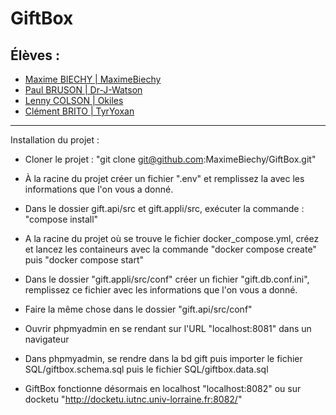 # GiftBox

## Élèves :
- [Maxime BIECHY | MaximeBiechy](https://github.com/MaximeBiechy/)
- [Paul BRUSON | Dr-J-Watson](https://github.com/Dr-J-Watson)
- [Lenny COLSON | Okiles](https://github.com/Okiles)
- [Clément BRITO | TyrYoxan](https://github.com/TyrYoxan)

---

Installation du projet :

- Cloner le projet : "git clone git@github.com:MaximeBiechy/GiftBox.git"

- À la racine du projet créer un fichier ".env" et remplissez la avec les informations que l'on vous a donné.

- Dans le dossier gift.api/src et gift.appli/src, exécuter la commande : "compose install"

- A la racine du projet où se trouve le fichier docker_compose.yml, créez et lancez les containeurs avec la commande "docker compose create" puis "docker compose start"

- Dans le dossier "gift.appli/src/conf" créer un fichier "gift.db.conf.ini", remplissez ce fichier avec les informations que l'on vous a donné.

- Faire la même chose dans le dossier "gift.api/src/conf"

- Ouvrir phpmyadmin en se rendant sur l'URL "localhost:8081" dans un navigateur

- Dans phpmyadmin, se rendre dans la bd gift puis importer le fichier SQL/giftbox.schema.sql puis le fichier SQL/giftbox.data.sql

- GiftBox fonctionne désormais en localhost "localhost:8082" ou sur docketu "http://docketu.iutnc.univ-lorraine.fr:8082/"

